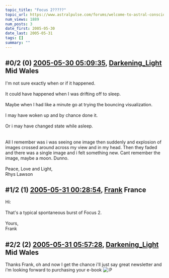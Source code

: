 ```yaml
---
topic_title: "Focus 2?????"
topic_url: https://www.astralpulse.com/forums/welcome-to-astral-consciousness!/focus-2
num_views: 1889
num_posts: 3
date_first: 2005-05-30
date_last: 2005-05-31
tags: []
summary: ""
---
```


## \#0/2 (0) [2005-05-30 05:09:35](https://www.astralpulse.com/forums/index.php?msg=164691), [Darkening_Light](https://www.astralpulse.com/forums/profile/?u=9086) Mid Wales ##
<section>
I'm not sure exactly when or if it happened.
<br>
<br>
It could have happened when I was drifting off to sleep.
<br>
<br>
Maybe when I had like a minute go at trying the bouncing visualization.
<br>
<br>
I may have woken up and by chance done it.
<br>
<br>
Or i may have changed state while asleep.
<br>
<br>
<br>
All I remember was i was seeing one image then suddenly and explosion of images crossed around across my view and in my head. Then they faded and there was a single image and i felt something new. Cant remember the image, maybe a moon. Dunno.
<br>
<br>
Peace, Love and Light,
<br>
Rhys Lawson
</section>

## \#1/2 (1) [2005-05-31 00:28:54](https://www.astralpulse.com/forums/index.php?msg=164786), [Frank](https://www.astralpulse.com/forums/profile/?u=359) France ##
<section>
Hi:
<br>
<br>
That's a typical spontaneous burst of Focus 2.
<br>
<br>
Yours,
<br>
Frank
</section>

## \#2/2 (2) [2005-05-31 05:57:28](https://www.astralpulse.com/forums/index.php?msg=164802), [Darkening_Light](https://www.astralpulse.com/forums/profile/?u=9086) Mid Wales ##
<section>
Thanks Frank, oh and now I get the chance i'll just say great newsletter and i'm looking forward to purchasing your e-book
<img alt=":P" class="smiley" src="https://www.astralpulse.com/forums/Smileys/fugue/tongue.png" title="Tongue"/>
</section>